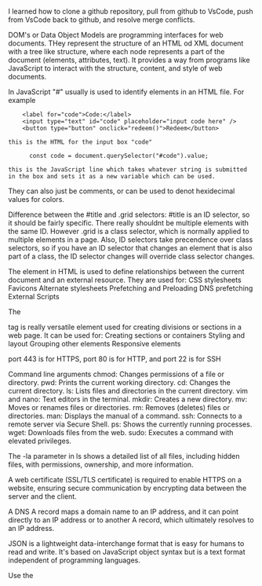 I learned how to clone a github repository, pull from github to VsCode, push from VsCode back to github, and resolve merge conflicts.

DOM's or Data Object Models are programming interfaces for web documents. THey represent the structure of an HTML od XML document with a tree like structure, where each node represents a part of the document (elements, attributes, text). It provides a way from programs like JavaScript to interact with the structure, content, and style of web documents.

In JavaScript "#" usually is used to identify elements in an HTML file. For example

        <label for="code">Code:</label>
        <input type="text" id="code" placeholder="input code here" />
        <button type="button" onclick="redeem()">Redeem</button>

    this is the HTML for the input box "code"

          const code = document.querySelector("#code").value;
        
    this is the JavaScript line which takes whatever string is submitted in the box and sets it as a new variable which can be used.

They can also just be comments, or can be used to denot hexidecimal values for colors.

Difference between the #title and .grid selectors:
#title is an ID selector, so it should be fairly specific. There really shouldnt be multiple elements with the same ID. However .grid is a class selector, which is normally applied to multiple elements in a page. Also, ID selectors take precendence over class selectors, so if you have an ID selector that changes an element that is also part of a class, the ID selector changes will override class selector changes.

The <link> element in HTML is used to define relationships between the current document and an external resource. They are used for: 
    CSS stylesheets
    Favicons
    Alternate stylesheets
    Prefetching and Preloading
    DNS prefetching
    External Scripts

The <div> tag is really versatile element used for creating divisions or sections in a web page. It can be used for:
    Creating sections or containers
    Styling and layout
    Grouping other elements
    Responsive elements

port 443 is for HTTPS, port 80 is for HTTP, and port 22 is for SSH

Command line arguments
chmod: Changes permissions of a file or directory.
pwd: Prints the current working directory.
cd: Changes the current directory.
ls: Lists files and directories in the current directory.
vim and nano: Text editors in the terminal.
mkdir: Creates a new directory.
mv: Moves or renames files or directories.
rm: Removes (deletes) files or directories.
man: Displays the manual of a command.
ssh: Connects to a remote server via Secure Shell.
ps: Shows the currently running processes.
wget: Downloads files from the web.
sudo: Executes a command with elevated privileges.

The -la parameter in ls shows a detailed list of all files, including hidden files, with permissions, ownership, and more information.

A web certificate (SSL/TLS certificate) is required to enable HTTPS on a website, ensuring secure communication by encrypting data between the server and the client.

A DNS A record maps a domain name to an IP address, and it can point directly to an IP address or to another A record, which ultimately resolves to an IP address.

JSON is a lightweight data-interchange format that is easy for humans to read and write. It's based on JavaScript object syntax but is a text format independent of programming languages.

Use the <script> tag to add JavaScript to an HTML file

New properties can be added to JavaScript objects even after the object is created using dot notation or square brackets.

<!DOCTYPE html> us used to declare a document as an HTML file

HTML tags: ( = "<"
Paragraph: (p)
Ordered list: (ol)
Unordered list: (ul)
Second-level heading: (h2)
First-level heading: (h1)
Third-level heading: (h3)

 To display an image with a hyperlink, use the <a> (anchor) tag to create a link and place the <img> tag inside it: <a href="URL"><img src="image.jpg" alt="Description"></a>.

 The CSS rule to change the background color of all <div> elements to red is: div { background-color: red; }.

 The map() method creates a new array by transforming each element in an existing array using a provided function. It's used for iterating through an array and creating a new array based on the function's logic.